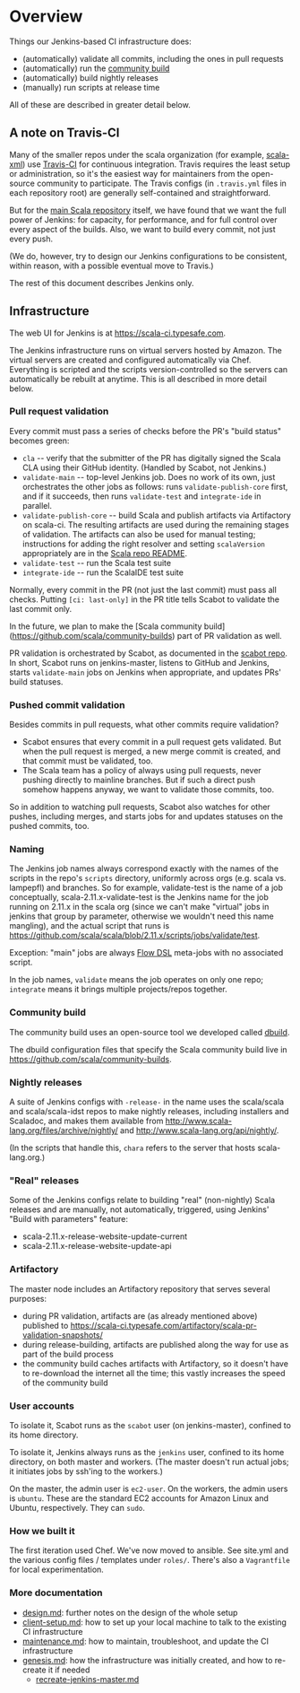 # Overview

Things our Jenkins-based CI infrastructure does:

* (automatically) validate all commits, including
  the ones in pull requests
* (automatically) run the [community build](https://github.com/scala/community-builds)
* (automatically) build nightly releases
* (manually) run scripts at release time

All of these are described in greater detail below.

## A note on Travis-CI

Many of the smaller repos under the scala organization
(for example, [scala-xml](https://github.com/scala/scala-xml))
use [Travis-CI](http://travis-ci.org) for continuous integration.
Travis requires the least setup or administration, so it's the easiest
way for maintainers from the open-source community to participate.
The Travis configs (in `.travis.yml` files in each
repository root) are generally self-contained and straightforward.

But for the [main Scala repository](https://github.com/scala/scala)
itself, we have found that we want the full power of Jenkins: for
capacity, for performance, and for full control over every aspect of
the builds.  Also, we want to build every commit, not just every push.

(We do, however, try to design our Jenkins configurations to be
consistent, within reason, with a possible eventual move to Travis.)

The rest of this document describes Jenkins only.

## Infrastructure

The web UI for Jenkins is at https://scala-ci.typesafe.com.

The Jenkins infrastructure runs on virtual servers hosted by
Amazon.  The virtual servers are created and configured automatically
via Chef.  Everything is scripted and the scripts version-controlled
so the servers can automatically be rebuilt at anytime.  This is all
described in more detail below.


### Pull request validation

Every commit must pass a series of checks before the PR's "build
status" becomes green:

* `cla` -- verify that the submitter of the PR has digitally signed
  the Scala CLA using their GitHub identity.  (Handled by Scabot,
  not Jenkins.)
* `validate-main` -- top-level Jenkins job.
  Does no work of its own, just orchestrates the other jobs
  as follows: runs `validate-publish-core` first, and if it succeeds,
  then runs `validate-test` and `integrate-ide` in parallel.
* `validate-publish-core` -- build Scala and publish artifacts via
  Artifactory on scala-ci. The resulting artifacts are used during the
  remaining stages of validation.  The artifacts can also be used for
  manual testing; instructions for adding the right resolver and
  setting `scalaVersion` appropriately are in the
  [Scala repo README](https://github.com/scala/scala/blob/2.11.x/README.md).
* `validate-test` -- run the Scala test suite
* `integrate-ide` -- run the ScalaIDE test suite

Normally, every commit in the PR (not just the last commit) must pass
all checks.  Putting `[ci: last-only]` in the PR title tells Scabot to
validate the last commit only.

In the future, we plan to make the [Scala community build]
(https://github.com/scala/community-builds) part of PR validation
as well.

PR validation is orchestrated by Scabot, as documented in the
[scabot repo](https://github.com/scala/scabot).  In short, Scabot runs
on jenkins-master, listens to GitHub and Jenkins, starts
`validate-main` jobs on Jenkins when appropriate, and updates PRs'
build statuses.

### Pushed commit validation

Besides commits in pull requests, what other commits require validation?

* Scabot ensures that every commit in a pull request gets validated.
  But when the pull request is merged, a new merge commit is created,
  and that commit must be validated, too.
* The Scala team has a policy of always using pull requests, never
  pushing directly to mainline branches.  But if such a direct push
  somehow happens anyway, we want to validate those commits, too.

So in addition to watching pull requests, Scabot also watches
for other pushes, including merges, and starts jobs for and updates
statuses on the pushed commits, too.

### Naming

The Jenkins job names always correspond exactly with the names of the
scripts in the repo's `scripts` directory, uniformly across orgs (e.g. scala vs. lampepfl)
and branches.  So for example, validate-test is the name of a job conceptually,
scala-2.11.x-validate-test is the Jenkins name for the job running on
2.11.x in the scala org (since we can't make "virtual" jobs in jenkins
that group by parameter, otherwise we wouldn't need this name
mangling), and the actual script that runs is
https://github.com/scala/scala/blob/2.11.x/scripts/jobs/validate/test.

Exception: "main" jobs are always
[Flow DSL](https://wiki.jenkins-ci.org/display/JENKINS/Build+Flow+Plugin)
meta-jobs with no associated script.

In the job names, `validate` means the job operates on only one repo;
`integrate` means it brings multiple projects/repos together.

### Community build

The community build uses an open-source tool we developed called
[dbuild](https://github.com/typesafehub/dbuild).

The dbuild configuration files that specify the Scala community
build live in https://github.com/scala/community-builds.

### Nightly releases

A suite of Jenkins configs with `-release-` in the name uses
the scala/scala and scala/scala-idst repos to make nightly
releases, including installers and Scaladoc, and makes them available
from http://www.scala-lang.org/files/archive/nightly/
and http://www.scala-lang.org/api/nightly/.

(In the scripts that handle this, `chara` refers to the server that
hosts scala-lang.org.)

### "Real" releases

Some of the Jenkins configs relate to building "real" (non-nightly)
Scala releases and are manually, not automatically, triggered,
using Jenkins' "Build with parameters" feature:

* scala-2.11.x-release-website-update-current
* scala-2.11.x-release-website-update-api

### Artifactory

The master node includes an Artifactory repository that serves
several purposes:

* during PR validation, artifacts are (as already mentioned above) published to
  https://scala-ci.typesafe.com/artifactory/scala-pr-validation-snapshots/
* during release-building, artifacts are published along the way for
  use as part of the build process
* the community build caches artifacts with Artifactory, so it
  doesn't have to re-download the internet all the time;
  this vastly increases the speed of the community build

### User accounts

To isolate it, Scabot runs as the `scabot` user (on jenkins-master),
confined to its home directory.

To isolate it, Jenkins always runs as the `jenkins` user, confined to
its home directory, on both master and workers.  (The master doesn't
run actual jobs; it initiates jobs by ssh'ing to the workers.)

On the master, the admin user is `ec2-user`. On the workers, the admin
users is `ubuntu`.  These are the standard EC2 accounts for Amazon
Linux and Ubuntu, respectively.  They can `sudo`.

### How we built it

The first iteration used Chef. We've now moved to ansible. See site.yml and the various config files / templates under `roles/`. There's also a `Vagrantfile` for local experimentation.

### More documentation

* [design.md](design.md): further notes on the design of
  the whole setup
* [client-setup.md](client-setup.md): how to set up your local
  machine to talk to the existing CI infrastructure
* [maintenance.md](maintenance.md): how to maintain, troubleshoot,
  and update the CI infrastructure
* [genesis.md](genesis.md): how the infrastructure was initially
  created, and how to re-create it if needed
     * [recreate-jenkins-master.md](recreate-jenkins-master.md)
